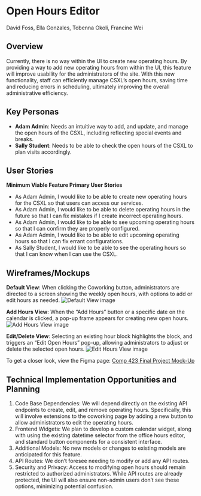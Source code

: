 # Open Hours Editor

David Foss, Ella Gonzales, Tobenna Okoli, Francine Wei

## Overview

Currently, there is no way within the UI to create new operating hours. By providing a way to add new operating hours from within the UI, this feature will improve usability for the administrators of the site. With this new functionality, staff can efficiently manage CSXL’s open hours, saving time and reducing errors in scheduling, ultimately improving the overall administrative efficiency.

## Key Personas

- **Adam Admin**: Needs an intuitive way to add, and update, and manage the open hours of the CSXL, including reflecting special events and breaks.
- **Sally Student**: Needs to be able to check the open hours of the CSXL to plan visits accordingly.

## User Stories

**Minimum Viable Feature Primary User Stories**

- As Adam Admin, I would like to be able to create new operating hours for the CSXL so that users can access our services.
- As Adam Admin, I would like to be able to delete operating hours in the future so that I can fix mistakes if I create incorrect operating hours.
- As Adam Admin, I would like to be able to see upcoming operating hours so that I can confirm they are properly configured.
- As Adam Admin, I would like to be able to edit upcoming operating hours so that I can fix errant configurations.
- As Sally Student, I would like to be able to see the operating hours so that I can know when I can use the CSXL.

## Wireframes/Mockups

**Default View**: When clicking the Coworking button, administrators are directed to a screen showing the weekly open hours, with options to add or edit hours as needed.
![Default View image](https://github.com/comp423-24f/csxl-team-a8/blob/stage/docs/images/defaultView.png)

**Add Hours View**: When the “Add Hours” button or a specific date on the calendar is clicked, a pop-up frame appears for creating new open hours.
![Add Hours View image](https://github.com/comp423-24f/csxl-team-a8/blob/stage/docs/images/addHoursView.png)

**Edit/Delete View**: Selecting an existing hour block highlights the block, and triggers an “Edit Open Hours” pop-up, allowing administrators to adjust or delete the selected open hours.
![Edit Hours View image](https://github.com/comp423-24f/csxl-team-a8/blob/stage/docs/images/editHoursView.png)

To get a closer look, view the Figma page: [Comp 423 Final Project Mock-Up](https://www.figma.com/design/W0XNaOzGnFZ3hPTxC5fmVV/Comp-423-Final-Project-Mock-Up?node-id=11-1833&t=Dqln3s7bTmiDOzPb-1)

## Technical Implementation Opportunities and Planning

1. Code Base Dependencies: We will depend directly on the existing API endpoints to create, edit, and remove operating hours. Specifically, this will involve extensions to the coworking page by adding a new button to allow administrators to edit the operating hours.
2. Frontend Widgets: We plan to develop a custom calendar widget, along with using the existing datetime selector from the office hours editor, and standard button components for a consistent interface.
3. Additional Models: No new models or changes to existing models are anticipated for this feature.
4. API Routes: We don’t foresee needing to modify or add any API routes.
5. Security and Privacy: Access to modifying open hours should remain restricted to authorized administrators. While API routes are already protected, the UI will also ensure non-admin users don’t see these options, minimizing potential confusion.
